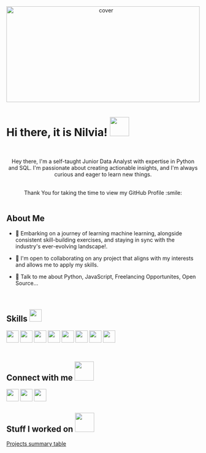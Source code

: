 <div align="center">
<img width="100%" height = "250px" src="https://raw.githubusercontent.com/rahulbanerjee26/githubProfileReadmeGenerator/main/banners/banner8.gif" alt="cover" />
</div>

<h1> Hi there, it is Nilvia! <img src = "https://raw.githubusercontent.com/rahulbanerjee26/githubProfileReadmeGenerator/main/gifs/wave.gif" width = 50px height='50px'> </h1>
<br>


<p align='center'>
Hey there, I'm a self-taught Junior Data Analyst with expertise in Python and SQL. I'm passionate about creating actionable insights, and I'm always curious and eager to learn new things.
</p>
<br>


<div size='20px' align='center'> Thank You for taking the time to view my GitHub Profile :smile: 
</div>
<br>
<h2> About Me </h2>
  
  - 🔭 Embarking on a journey of learning machine learning, alongside consistent skill-building exercises, and staying in sync with the industry's ever-evolving landscape!.

- 👯 I'm open to collaborating on any project that aligns with my interests and allows me to apply my skills.

- 💬 Talk to me about Python, JavaScript, Freelancing Opportunites, Open Source...
<br>


<h2> Skills <img src = "https://raw.githubusercontent.com/rahulbanerjee26/githubProfileReadmeGenerator/main/gifs/code.gif" width = 32px height=32px> </h2>
<div display="flex" gap="12px">
<img width ='32px' height='32px' src ='https://raw.githubusercontent.com/rahulbanerjee26/githubAboutMeGenerator/main/icons/python.svg'> 
<img width ='32px' height='32px' src ='https://raw.githubusercontent.com/rahulbanerjee26/githubAboutMeGenerator/main/icons/mysql.svg'>
<img width ='32px' height='32px' src ='https://cdn.worldvectorlogo.com/logos/tableau-software.svg'>
<img width ='32px' height='32px' src ='https://www.uc3m.es/sdic/media/sdic/img/mediana/original/im_power-bi-pro---icono/im_power-bi-pro---icono.png'>
<img width ='32px' height='32px' src ='https://raw.githubusercontent.com/rahulbanerjee26/githubAboutMeGenerator/main/icons/javascript.svg'>
<img width ='32px' height='32px' src ='https://raw.githubusercontent.com/rahulbanerjee26/githubAboutMeGenerator/main/icons/html.svg'>
<img width ='32px' height='32px' src ='https://raw.githubusercontent.com/rahulbanerjee26/githubAboutMeGenerator/main/icons/css.svg'>
<img width ='32px' height='32px' src ='https://raw.githubusercontent.com/rahulbanerjee26/githubAboutMeGenerator/main/icons/reactjs.svg'>
</div>

<br>


<h2> Connect with me <img src='https://raw.githubusercontent.com/rahulbanerjee26/githubProfileReadmeGenerator/main/gifs/handShake.gif' width="50px" height=50px> </h2>
<a href = 'https://www.linkedin.com/in/nilvia-a-02309720a/'> <img width = '32px' align= 'center' src="https://raw.githubusercontent.com/rahulbanerjee26/githubAboutMeGenerator/main/icons/linked-in-alt.svg"/></a> 
<a href = 'https://twitter.com/NilArj_'> <img width = '32px' align= 'center' src="https://raw.githubusercontent.com/rahulbanerjee26/githubAboutMeGenerator/main/icons/twitter.svg"/></a> 
<a href = 'https://github.com/NilArj'> <img width = '32px' align= 'center' src="https://raw.githubusercontent.com/rahulbanerjee26/githubAboutMeGenerator/main/icons/github.svg"/></a>
<br>


<h2> Stuff I worked on  <img src = "https://raw.githubusercontent.com/rahulbanerjee26/githubProfileReadmeGenerator/main/gifs/needABreak.gif" width = 50px height= 50px> </h2>
<a href="https://github.com/NilArj/Projects-overview">Projects summary table
</a>
<br>

